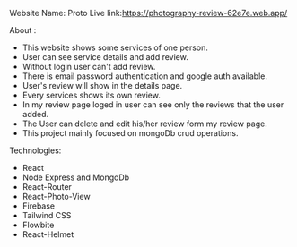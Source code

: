Website Name: Proto
Live link:https://photography-review-62e7e.web.app/

About :
* This website shows some services of one person.
* User can see service details and add review.
* Without login user can't add review.
* There is email password authentication and google auth available.
* User's review will show in the details page.
* Every services shows its own review.
* In my review page loged in user can see only the reviews that the user added.
* The User can delete and edit his/her review form my review page.
* This project mainly focused on mongoDb crud operations.


Technologies:
* React 
* Node Express and MongoDb
* React-Router
* React-Photo-View
* Firebase
* Tailwind CSS
* Flowbite 
* React-Helmet

